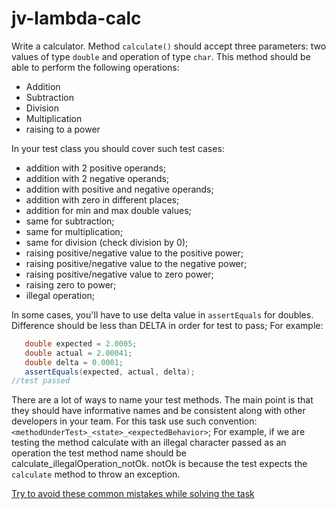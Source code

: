 # jv-lambda-calc

Write a calculator. Method `calculate()` should accept three parameters: two values of type `double` and operation of type `char`. 
This method should be able to perform the following operations: 

- Addition
- Subtraction
- Division
- Multiplication
- raising to a power

In your test class you should cover such test cases:
- addition with 2 positive operands;
- addition with 2 negative operands;
- addition with positive and negative operands;
- addition with zero in different places;
- addition for min and max double values;
- same for subtraction;
- same for multiplication;
- same for division (check division by 0);
- raising positive/negative value to the positive power;
- raising positive/negative value to the negative power;
- raising positive/negative value to zero power;
- raising zero to power;
- illegal operation;

In some cases, you'll have to use delta value in `assertEquals` for doubles. Difference should be less than DELTA in order for test to pass;
For example: 
```java
   double expected = 2.0005;
   double actual = 2.00041;
   double delta = 0.0001;
   assertEquals(expected, actual, delta);
//test passed
```

There are a lot of ways to name your test methods. The main point is that they should have informative names and be consistent along with other developers in your team.
For this task use such convention:
`<methodUnderTest>_<state>_<expectedBehavior>`;
For example, if we are testing the method calculate with an illegal character passed as an operation the test method name should be calculate_illegalOperation_notOk.
notOk is because the test expects the `calculate` method to throw an exception.


[Try to avoid these common mistakes while solving the task](https://mate-academy.github.io/jv-program-common-mistakes/java-core/junit/lambda-calc)

